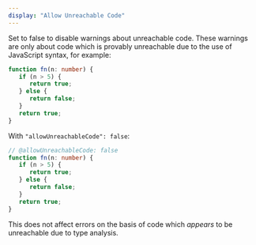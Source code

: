 ```yaml
---
display: "Allow Unreachable Code"
---
```


Set to false to disable warnings about unreachable code.
These warnings are only about code which is provably unreachable due to the use of JavaScript syntax, for example:

```ts
function fn(n: number) {
   if (n > 5) {
      return true;
   } else {
      return false;
   }
   return true;
}
```

With `"allowUnreachableCode": false`:

```ts twoslasher
// @allowUnreachableCode: false
function fn(n: number) {
   if (n > 5) {
      return true;
   } else {
      return false;
   }
   return true;
}
```

This does not affect errors on the basis of code which *appears* to be unreachable due to type analysis.
